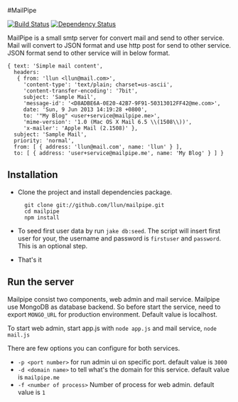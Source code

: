 #MailPipe

[![Build Status](https://travis-ci.org/llun/mailpipe.png?branch=master)](https://travis-ci.org/llun/mailpipe)
[![Dependency Status](https://gemnasium.com/llun/mailpipe.png)](https://gemnasium.com/llun/mailpipe)

MailPipe is a small smtp server for convert mail and send to other service. Mail will convert to JSON format and use http post for send to other service. JSON format send to other service will in below format.

    { text: 'Simple mail content',
      headers: 
       { from: 'llun <llun@mail.com>',
         'content-type': 'text/plain; charset=us-ascii',
         'content-transfer-encoding': '7bit',
         subject: 'Sample Mail',
         'message-id': '<D8ADBE6A-0E20-42B7-9F91-50313012FF42@me.com>',
         date: 'Sun, 9 Jun 2013 14:19:28 +0800',
         to: '"My Blog" <user+service@mailpipe.me>',
         'mime-version': '1.0 (Mac OS X Mail 6.5 \\(1508\\))',
         'x-mailer': 'Apple Mail (2.1508)' },
      subject: 'Sample Mail',
      priority: 'normal',
      from: [ { address: 'llun@mail.com', name: 'llun' } ],
      to: [ { address: 'user+service@mailpipe.me', name: 'My Blog' } ] }


## Installation

- Clone the project and install dependencies package.

        git clone git://github.com/llun/mailpipe.git
        cd mailpipe
        npm install

- To seed first user data by run `jake db:seed`. The script will insert first user for your, the username and password is `firstuser` and `password`. This is an optional step.
- That's it

## Run the server

Mailpipe consist two components, web admin and mail service. Mailpipe use MongoDB as database backend. So before start the service, need to export `MONGO_URL` for production environment. Default value is localhost.

To start web admin, start app.js with `node app.js` and mail service, `node mail.js`

There are few options you can configure for both services.

- `-p <port number>` for run admin ui on specific port. default value is `3000`
- `-d <domain name>` to tell what's the domain for this service. default value is `mailpipe.me`
- `-f <number of process>` Number of process for web admin. default value is `1`

